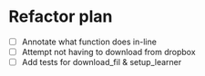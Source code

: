 # Refactor plan

- [ ] Annotate what function does in-line
- [ ] Attempt not having to download from dropbox
- [ ] Add tests for download_fil & setup_learner
